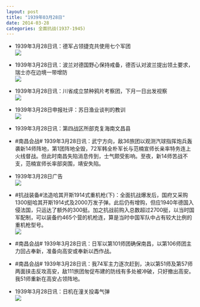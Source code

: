 ```yaml
---
layout: post
title: "1939年03月28日"
date: 2014-03-28
categories: 全面抗战(1937-1945)
---
```


<meta name="referrer" content="no-referrer" />

- 1939年3月28日讯：德军占领捷克共使用七个军团 <br/><img src="https://ww1.sinaimg.cn/large/aca367d8jw1eevv2mydzej204m0b7gmg.jpg" />

- 1939年3月28日讯：波兰对德国野心保持戒备，德否认对波兰提出领土要求，瑞士亦在边境一带增防 <br/><img src="https://ww1.sinaimg.cn/large/aca367d8jw1eevtc9cy4xj20ax0gxgpc.jpg" />

- 1939年3月28日讯：川省成立禁种鸦片考察团，下月一日出发视察 <br/><img src="https://ww2.sinaimg.cn/large/aca367d8jw1eevrm5o6z3j20cu05swfs.jpg" />

- 1939年3月28日申报社评：苏日渔业谈判的教训 <br/><img src="https://ww2.sinaimg.cn/large/aca367d8jw1eevpw0t31bj20iz0xnwsw.jpg" />

- 1939年3月28日讯：第四战区所部克复海南文昌县 

- #南昌会战# 1939年3月28日讯：武宁方向，敌36旅团以观测汽球指挥炮兵轰袭新14师阵地，第1团阵地全毁，72军韩全朴军长与范楠宣师长亲率特务连上火线督战。但此时南昌失陷消息传到，士气颇受影响。至夜，新14师苦战不支，范楠宣师长率部突围，靖安失陷。 

- 1939年3月28日广告 <br/><img src="https://ww3.sinaimg.cn/large/aca367d8jw1eeva9w89etj20s50az79a.jpg" />

- #抗战装备#法造哈其开斯1914式重机枪(下)：全面抗战爆发后，国府又采购1300挺哈其开斯1914式及2000万发子弹。此后仍有增购，但应1940年德国入侵法国，只运达了额外的300挺。加之抗战前购入总数超过2700挺，以当时国军配制，可以装备约465个营的机枪连，算是当时中国军队中占有较大比例的重机枪型号。 <br/><img src="https://ww3.sinaimg.cn/large/aca367d8jw1eev8jiw6pbj20dc0viwl4.jpg" />

- #南昌会战# 1939年3月28日讯：日军以第101师团确保南昌，以第106师团主力回占奉新，准备向高安或奉新以西作战。 

- #南昌会战# 1939年3月28日讯：我74军主力逐次赶到，决以第51师及第57师两面挟击反攻高安，敌111旅团匆促布建的防线有多处被冲破，只好撤出高安。我51师重新在高安占领阵地。 

- 1939年3月28日讯：日机在潼关投毒气弹 <br/><img src="https://ww4.sinaimg.cn/large/aca367d8jw1eev3bx8zojj204h05wweq.jpg" />

